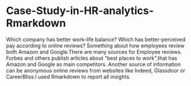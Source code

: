 # Case-Study-in-HR-analytics-Rmarkdown
 Which company has better work-life balance? Which has better-perceived pay according to online reviews? Something about how employees review both Amazon and Google.There are many sources for Employee reviews. Forbes and others publish articles about "best places to work",that has Amazon and Google as main competitors. Another source of information can be anonymous online reviews from websites like Indeed, Glassdoor or CareerBliss.I used Rmarkdown to report all insights.
